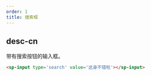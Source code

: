```yaml
---
order: 1
title: 搜索框
---
```


## desc-cn 
带有搜索按钮的输入框。

```html
<sp-input type='search' value='这身不错啦'></sp-input>

```


```jsx

```
